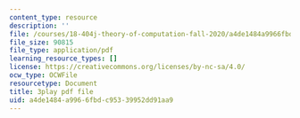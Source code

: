```yaml
---
content_type: resource
description: ''
file: /courses/18-404j-theory-of-computation-fall-2020/a4de1484a9966fbdc95339952dd91aa9_eEXSv0jChO4.pdf
file_size: 90815
file_type: application/pdf
learning_resource_types: []
license: https://creativecommons.org/licenses/by-nc-sa/4.0/
ocw_type: OCWFile
resourcetype: Document
title: 3play pdf file
uid: a4de1484-a996-6fbd-c953-39952dd91aa9
---
```

